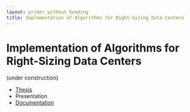 ```yaml
---
layout: primer_without_heading
title: Implementation of Algorithms for Right-Sizing Data Centers
---
```


# Implementation of Algorithms for Right-Sizing Data Centers

(under construction)

* [Thesis](https://jonhue.github.io/bachelors-thesis/main.pdf)
* Presentation
* [Documentation](https://jonhue.github.io/bachelors-thesis/doc/soco/)
